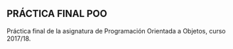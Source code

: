 ## PRÁCTICA FINAL POO 

Práctica final de la asignatura de Programación Orientada a Objetos, curso 2017/18.
